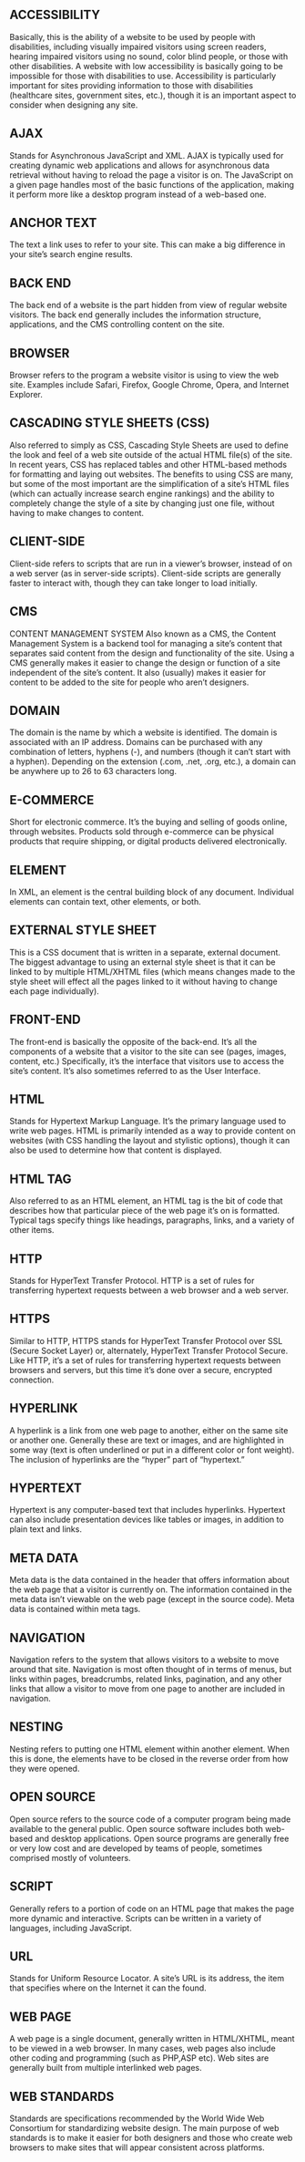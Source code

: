 ## ACCESSIBILITY
Basically, this is the ability of a website to be used by people with disabilities, including visually impaired visitors using screen readers, hearing impaired visitors using no sound, color blind people, or those with other disabilities. A website with low accessibility is basically going to be impossible for those with disabilities to use. Accessibility is particularly important for sites providing information to those with disabilities (healthcare sites, government sites, etc.), though it is an important aspect to consider when designing any site.

## AJAX
Stands for Asynchronous JavaScript and XML. AJAX is typically used for creating dynamic web applications and allows for asynchronous data retrieval without having to reload the page a visitor is on. The JavaScript on a given page handles most of the basic functions of the application, making it perform more like a desktop program instead of a web-based one.

## ANCHOR TEXT
The text a link uses to refer to your site. This can make a big difference in your site’s search engine results.

## BACK END
The back end of a website is the part hidden from view of regular website visitors. The back end generally includes the information structure, applications, and the CMS controlling content on the site.

## BROWSER
Browser refers to the program a website visitor is using to view the web site. Examples include Safari, Firefox, Google Chrome, Opera, and Internet Explorer.

## CASCADING STYLE SHEETS (CSS)
Also referred to simply as CSS, Cascading Style Sheets are used to define the look and feel of a web site outside of the actual HTML file(s) of the site. In recent years, CSS has replaced tables and other HTML-based methods for formatting and laying out websites. The benefits to using CSS are many, but some of the most important are the simplification of a site’s HTML files (which can actually increase search engine rankings) and the ability to completely change the style of a site by changing just one file, without having to make changes to content.

## CLIENT-SIDE
Client-side refers to scripts that are run in a viewer’s browser, instead of on a web server (as in server-side scripts). Client-side scripts are generally faster to interact with, though they can take longer to load initially.

## CMS
CONTENT MANAGEMENT SYSTEM
Also known as a CMS, the Content Management System is a backend tool for managing a site’s content that separates said content from the design and functionality of the site. Using a CMS generally makes it easier to change the design or function of a site independent of the site’s content. It also (usually) makes it easier for content to be added to the site for people who aren’t designers.

## DOMAIN
The domain is the name by which a website is identified. The domain is associated with an IP address. Domains can be purchased with any combination of letters, hyphens (-), and numbers (though it can’t start with a hyphen). Depending on the extension (.com, .net, .org, etc.), a domain can be anywhere up to 26 to 63 characters long.

## E-COMMERCE
Short for electronic commerce. It’s the buying and selling of goods online, through websites. Products sold through e-commerce can be physical products that require shipping, or digital products delivered electronically.

## ELEMENT
In XML, an element is the central building block of any document. Individual elements can contain text, other elements, or both.

## EXTERNAL STYLE SHEET
This is a CSS document that is written in a separate, external document. The biggest advantage to using an external style sheet is that it can be linked to by multiple HTML/XHTML files (which means changes made to the style sheet will effect all the pages linked to it without having to change each page individually).

## FRONT-END
The front-end is basically the opposite of the back-end. It’s all the components of a website that a visitor to the site can see (pages, images, content, etc.) Specifically, it’s the interface that visitors use to access the site’s content. It’s also sometimes referred to as the User Interface.

## HTML
Stands for Hypertext Markup Language. It’s the primary language used to write web pages. HTML is primarily intended as a way to provide content on websites (with CSS handling the layout and stylistic options), though it can also be used to determine how that content is displayed.

## HTML TAG
Also referred to as an HTML element, an HTML tag is the bit of code that describes how that particular piece of the web page it’s on is formatted. Typical tags specify things like headings, paragraphs, links, and a variety of other items.

## HTTP
Stands for HyperText Transfer Protocol. HTTP is a set of rules for transferring hypertext requests between a web browser and a web server.

## HTTPS
Similar to HTTP, HTTPS stands for HyperText Transfer Protocol over SSL (Secure Socket Layer) or, alternately, HyperText Transfer Protocol Secure. Like HTTP, it’s a set of rules for transferring hypertext requests between browsers and servers, but this time it’s done over a secure, encrypted connection.

## HYPERLINK
A hyperlink is a link from one web page to another, either on the same site or another one. Generally these are text or images, and are highlighted in some way (text is often underlined or put in a different color or font weight). The inclusion of hyperlinks are the “hyper” part of “hypertext.”

## HYPERTEXT
Hypertext is any computer-based text that includes hyperlinks. Hypertext can also include presentation devices like tables or images, in addition to plain text and links.

## META DATA
Meta data is the data contained in the header that offers information about the web page that a visitor is currently on. The information contained in the meta data isn’t viewable on the web page (except in the source code). Meta data is contained within meta tags.

## NAVIGATION
Navigation refers to the system that allows visitors to a website to move around that site. Navigation is most often thought of in terms of menus, but links within pages, breadcrumbs, related links, pagination, and any other links that allow a visitor to move from one page to another are included in navigation.

## NESTING
Nesting refers to putting one HTML element within another element. When this is done, the elements have to be closed in the reverse order from how they were opened.

## OPEN SOURCE
Open source refers to the source code of a computer program being made available to the general public. Open source software includes both web-based and desktop applications. Open source programs are generally free or very low cost and are developed by teams of people, sometimes comprised mostly of volunteers.

## SCRIPT
Generally refers to a portion of code on an HTML page that makes the page more dynamic and interactive. Scripts can be written in a variety of languages, including JavaScript.

## URL
Stands for Uniform Resource Locator. A site’s URL is its address, the item that specifies where on the Internet it can the found.

## WEB PAGE
A web page is a single document, generally written in HTML/XHTML, meant to be viewed in a web browser. In many cases, web pages also include other coding and programming (such as PHP,ASP etc). Web sites are generally built from multiple interlinked web pages.

## WEB STANDARDS
Standards are specifications recommended by the World Wide Web Consortium for standardizing website design. The main purpose of web standards is to make it easier for both designers and those who create web browsers to make sites that will appear consistent across platforms.
